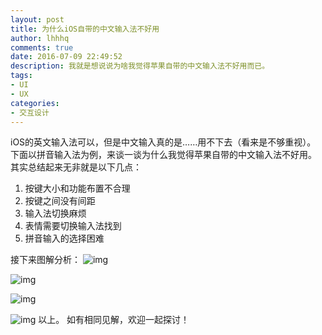 ```yaml
---
layout: post
title: 为什么iOS自带的中文输入法不好用
author: lhhhq
comments: true
date: 2016-07-09 22:49:52
description: 我就是想说说为啥我觉得苹果自带的中文输入法不好用而已。
tags:
- UI
- UX
categories:
- 交互设计
---
```


iOS的英文输入法可以，但是中文输入真的是……用不下去（看来是不够重视）。
下面以拼音输入法为例，来谈一谈为什么我觉得苹果自带的中文输入法不好用。
其实总结起来无非就是以下几点：

1. 按键大小和功能布置不合理
2. 按键之间没有间距
3. 输入法切换麻烦
4. 表情需要切换输入法找到
5. 拼音输入的选择困难

接下来图解分析：
![img](http://ce.sysu.edu.cn/hope/UploadFiles/image/jpg/201607/20160709224356445.jpg)

![img](http://ce.sysu.edu.cn/hope/UploadFiles/image/jpg/201607/20160709224357256.jpg)

![img](http://ce.sysu.edu.cn/hope/UploadFiles/image/jpg/201607/20160709224358239.jpg)

![img](http://ce.sysu.edu.cn/hope/UploadFiles/image/jpg/201607/20160709224359471.jpg)
以上。
如有相同见解，欢迎一起探讨！